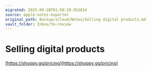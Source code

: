 ```yaml
---
migrated: 2025-09-20T01:50:20.953814
source: apple-notes-exporter
original_path: Backup/iCloud/Notes/Selling digital products.md
vault_folder: Inbox/to-review
---
```

# Selling digital products 
[https://shoppy.gg/pricing](https://shoppy.gg/pricing)

